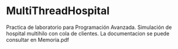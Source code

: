 # MultiThreadHospital
Practica de laboratorio para Programación Avanzada.
Simulación de hospital multihilo con cola de clientes.
La documentacion se puede consultar en Memoria.pdf
